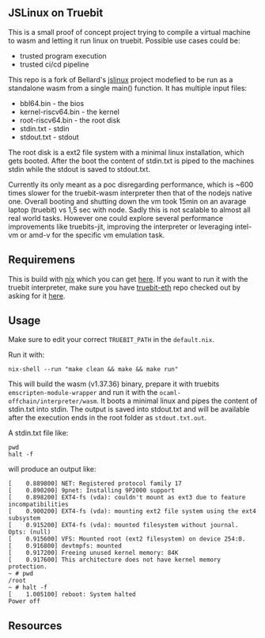 ## JSLinux on Truebit

This is a small proof of concept project trying to compile a virtual
machine to wasm and letting it run linux on truebit.
Possible use cases could be:

- trusted program execution
- trusted ci/cd pipeline

This repo is a fork of Bellard's [jslinux] project modefied
to be run as a standalone wasm from a single main() function.
It has multiple input files:

- bbl64.bin - the bios
- kernel-riscv64.bin - the kernel
- root-riscv64.bin - the root disk
- stdin.txt - stdin
- stdout.txt - stdout

The root disk is a ext2 file system with a minimal linux installation,
which gets booted. After the boot the content of stdin.txt is piped to
the machines stdin while the stdout is saved to stdout.txt.

Currently its only meant as a poc disregarding performance, which is ~600 times slower
for the truebit-wasm interpreter then that of the nodejs native one.
Overall booting and shutting down the vm took 15min on an avarage
laptop (truebit) vs 1,5 sec with node. Sadly this is not scalable to almost all real world tasks.
However one could explore several performance improvements like truebits-jit,
improving the interpreter or leveraging intel-vm or amd-v for the specific vm emulation task.

## Requiremens

This is build with [nix] which you can get [here](https://nixos.org/download.html).
If you want to run it with the truebit interpreter, make sure
you have [truebit-eth] repo checked out by asking for it [here](https://gitter.im/TruebitProtocol/community).

## Usage

Make sure to edit your correct `TRUEBIT_PATH` in the `default.nix`.

Run it with:
```
nix-shell --run "make clean && make && make run"
```

This will build the wasm (v1.37.36) binary, prepare it with truebits
`emscripten-module-wrapper` and run it with the `ocaml-offchain/interpreter/wasm`.
It boots a minimal linux and pipes the content of stdin.txt into stdin.
The output is saved into stdout.txt and will be available after the execution ends
in the root folder as `stdout.txt.out`.

A stdin.txt file like:

```
pwd
halt -f

```

will produce an output like:

```
[    0.889800] NET: Registered protocol family 17
[    0.890200] 9pnet: Installing 9P2000 support
[    0.898200] EXT4-fs (vda): couldn't mount as ext3 due to feature incompatibilities
[    0.900200] EXT4-fs (vda): mounting ext2 file system using the ext4 subsystem
[    0.915200] EXT4-fs (vda): mounted filesystem without journal. Opts: (null)
[    0.915600] VFS: Mounted root (ext2 filesystem) on device 254:0.
[    0.916800] devtmpfs: mounted
[    0.917200] Freeing unused kernel memory: 84K
[    0.917600] This architecture does not have kernel memory protection.
~ # pwd
/root
~ # halt -f
[    1.005100] reboot: System halted
Power off
```


## Resources

[jslinux]: https://bellard.org/jslinux/
[nix]: https://nixos.org/
[truebit-eth]: https://github.com/TruebitProtocol/truebit-eth
